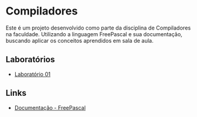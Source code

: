# Compiladores
Este é um projeto desenvolvido como parte da disciplina de Compiladores na faculdade. Utilizando a linguagem FreePascal e sua documentação, buscando aplicar os conceitos aprendidos em sala de aula.

## Laboratórios
- [Laboratório 01](https://github.com/deisesan/Desenvolvimento.net/blob/main/Lab01%20An%C3%A1lise%20L%C3%A9xica)

## Links
- [Documentação - FreePascal](https://www.freepascal.org/docs-html/ref/refch1.html#x8-70001)
